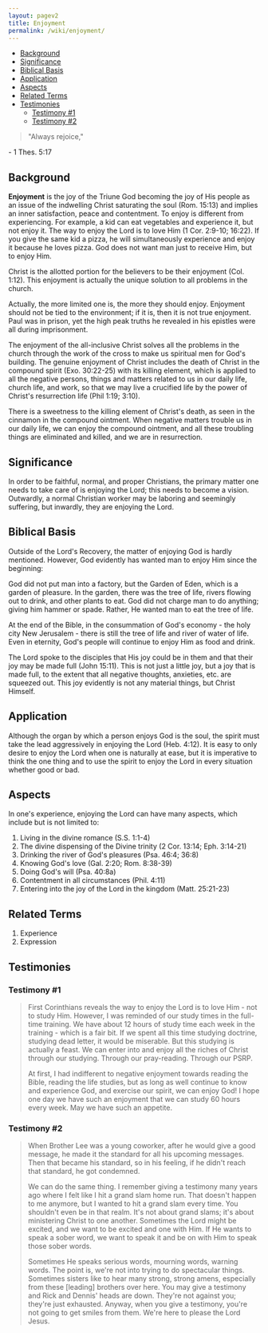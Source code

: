```yaml
---
layout: pagev2
title: Enjoyment
permalink: /wiki/enjoyment/
---
```

- [Background](#background)
- [Significance](#significance)
- [Biblical Basis](#biblical-basis)
- [Application](#application)
- [Aspects](#aspects)
- [Related Terms](#related-terms)
- [Testimonies](#testimonies)
  - [Testimony #1](#testimony-1)
  - [Testimony #2](#testimony-2)

>"Always rejoice,"

\- 1 Thes. 5:17
  
## Background

**Enjoyment** is the joy of the Triune God becoming the joy of His people as an issue of the indwelling Christ saturating the soul (Rom. 15:13) and implies an inner satisfaction, peace and contentment. To enjoy is different from experiencing. For example, a kid can eat vegetables and experience it, but not enjoy it. The way to enjoy the Lord is to love Him (1 Cor. 2:9-10; 16:22). If you give the same kid a pizza, he will simultaneously experience and enjoy it because he loves pizza. God does not want man just to receive Him, but to enjoy Him.

Christ is the allotted portion for the believers to be their enjoyment (Col. 1:12). This enjoyment is actually the unique solution to all problems in the church. 

Actually, the more limited one is, the more they should enjoy. Enjoyment should not be tied to the environment; if it is, then it is not true enjoyment. Paul was in prison, yet the high peak truths he revealed in his epistles were all during imprisonment.

The enjoyment of the all-inclusive Christ solves all the problems in the church through the work of the cross to make us spiritual men for God's building. The genuine enjoyment of Christ includes the death of Christ in the compound spirit (Exo. 30:22-25) with its killing element, which is applied to all the negative persons, things and matters related to us in our daily life, church life, and work, so that we may live a crucified life by the power of Christ's resurrection life (Phil 1:19; 3:10).

There is a sweetness to the killing element of Christ's death, as seen in the cinnamon in the compound ointment. When negative matters trouble us in our daily life, we can enjoy the compound ointment, and all these troubling things are eliminated and killed, and we are in resurrection.

## Significance

In order to be faithful, normal, and proper Christians, the primary matter one needs to take care of is enjoying the Lord; this needs to become a vision. Outwardly, a normal Christian worker may be laboring and seemingly suffering, but inwardly, they are enjoying the Lord. 

## Biblical Basis

Outside of the Lord's Recovery, the matter of enjoying God is hardly mentioned. However, God evidently has wanted man to enjoy Him since the beginning:

God did not put man into a factory, but the Garden of Eden, which is a garden of pleasure. In the garden, there was the tree of life, rivers flowing out to drink, and other plants to eat. God did not charge man to do anything; giving him hammer or spade. Rather, He wanted man to eat the tree of life. 

At the end of the Bible, in the consummation of God's economy - the holy city New Jerusalem - there is still the tree of life and river of water of life. Even in eternity, God's people will continue to enjoy Him as food and drink.

The Lord spoke to the disciples that His joy could be in them and that their joy may be made full (John 15:11). This is not just a little joy, but a joy that is made full, to the extent that all negative thoughts, anxieties, etc. are squeezed out. This joy evidently is not any material things, but Christ Himself.

## Application

Although the organ by which a person enjoys God is the soul, the spirit must take the lead aggressively in enjoying the Lord (Heb. 4:12). It is easy to only desire to enjoy the Lord when one is naturally at ease, but it is imperative to think the one thing and to use the spirit to enjoy the Lord in every situation whether good or bad.

## Aspects

In one's experience, enjoying the Lord can have many aspects, which include but is not limited to:

1. Living in the divine romance (S.S. 1:1-4)
2. The divine dispensing of the Divine trinity (2 Cor. 13:14; Eph. 3:14-21)
3. Drinking the river of God's pleasures (Psa. 46:4; 36:8)
4. Knowing God's love (Gal. 2:20; Rom. 8:38-39)
5. Doing God's will (Psa. 40:8a)
6. Contentment in all circumstances (Phil. 4:11)
7. Entering into the joy of the Lord in the kingdom (Matt. 25:21-23)

## Related Terms

1. Experience
2. Expression

## Testimonies

### Testimony #1

>First Corinthians reveals the way to enjoy the Lord is to love Him - not to study Him. However, I was reminded of our study times in the full-time training. We have about 12 hours of study time each week in the training - which is a fair bit. If we spent all this time studying doctrine, studying dead letter, it would be miserable. But this studying is actually a feast. We can enter into and enjoy all the riches of Christ through our studying. Through our pray-reading. Through our PSRP. 
>
>At first, I had indifferent to negative enjoyment towards reading the Bible, reading the life studies, but as long as well continue to know and experience God, and exercise our spirit, we can enjoy God! I hope one day we have such an enjoyment that we can study 60 hours every week. May we have such an appetite.

### Testimony #2

>When Brother Lee was a young coworker, after he would give a good message, he made it the standard for all his upcoming messages. Then that became his standard, so in his feeling, if he didn't reach that standard, he got condemned. 
>
>We can do the same thing. I remember giving a testimony many years ago where I felt like I hit a grand slam home run. That doesn't happen to me anymore, but I wanted to hit a grand slam every time. You shouldn't even be in that realm. It's not about grand slams; it's about ministering Christ to one another. Sometimes the Lord might be excited, and we want to be excited and one with Him. If He wants to speak a sober word, we want to speak it and be on with Him to speak those sober words. 
>
>Sometimes He speaks serious words, mourning words, warning words. The point is, we're not into trying to do spectacular things. Sometimes sisters like to hear many strong, strong amens, especially from these \[leading\] brothers over here. You may give a testimony and Rick and Dennis' heads are down. They're not against you; they're just exhausted. Anyway, when you give a testimony, you're not going to get smiles from them. We're here to please the Lord Jesus.
